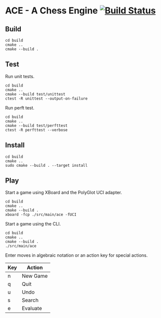 # ACE - A Chess Engine [![Build Status](https://travis-ci.org/sneivandt/chess.svg?branch=master)](https://travis-ci.org/sneivandt/chess)

## Build

```
cd build
cmake ..
cmake --build .
```

## Test

Run unit tests.

```
cd build
cmake ..
cmake --build test/unittest
ctest -R unittest --output-on-failure
```

Run perft test.

```
cd build
cmake ..
cmake --build test/perfttest
ctest -R perfttest --verbose
```

## Install

```
cd build
cmake ..
sudo cmake --build . --target install
```

## Play

Start a game using XBoard and the PolyGlot UCI adapter.

```
cd build
cmake ..
cmake --build .
xboard -fcp ./src/main/ace -fUCI
```

Start a game using the CLI.

```
cd build
cmake ..
cmake --build .
./src/main/ace
```

Enter moves in algebraic notation or an action key for special actions.

Key | Action
----|-------
n   | New Game
q   | Quit
u   | Undo
s   | Search
e   | Evaluate
